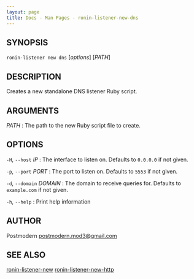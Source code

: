 ```yaml
---
layout: page
title: Docs - Man Pages - ronin-listener-new-dns
---
```


## SYNOPSIS

`ronin-listener new dns` [*options*] [*PATH*]

## DESCRIPTION

Creates a new standalone DNS listener Ruby script.

## ARGUMENTS

*PATH*
: The path to the new Ruby script file to create.

## OPTIONS

`-H`, `--host` *IP*
: The interface to listen on. Defaults to `0.0.0.0` if not given.

`-p`, `--port` *PORT*
: The port to listen on. Defaults to `5553` if not given.

`-d`, `--domain` *DOMAIN*
: The domain to receive queries for. Defaults to `example.com` if not given.

`-h`, `--help`
: Print help information

## AUTHOR

Postmodern <postmodern.mod3@gmail.com>

## SEE ALSO

[ronin-listener-new](ronin-listener-new.1.html) [ronin-listener-new-http](ronin-listener-new-http.1.html)
